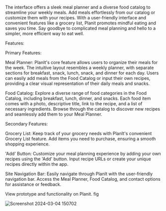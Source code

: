 The interface offers a sleek meal planner and a diverse food catalog to streamline your weekly meals.
Add meals effortlessly from our catalog or customize them with your recipes. 
With a user-friendly interface and convenient features like a grocery list, Planit promotes mindful eating and saves you time.
Say goodbye to complicated meal planning and hello to a simpler, more efficient way to eat well.

Features:

Primary Features:

Meal Planner: PlanIt's core feature allows users to organize their meals for the week. The intuitive layout resembles a weekly planner, with separate sections for breakfast, snack, lunch, snack, and dinner for each day. Users can easily add meals from the Food Catalog or input their own recipes, providing a clear visual representation of their daily meals and snacks.

Food Catalog: Explore a diverse range of food categories in the Food Catalog, including breakfast, lunch, dinner, and snacks. Each food item comes with a photo, descriptive title, link to the recipe, and a list of necessary ingredients. Browse through the catalog to discover new recipes and seamlessly add them to your Meal Planner.

Secondary Features:

Grocery List: Keep track of your grocery needs with PlanIt's convenient Grocery List feature. Add items you need to purchase, ensuring a smooth shopping experience.

'Add' Button: Customize your meal planning experience by adding your own recipes using the 'Add' button. Input recipe URLs or create your unique recipes directly within the app.

Site Navigation Bar: Easily navigate through PlanIt with the user-friendly navigation bar. Access the Meal Planner, Food Catalog, and contact options for assistance or feedback.

View prototype and functionality on Planit. fig

![Screenshot 2024-03-04 150702](https://github.com/iamdavidxu/Planit/assets/161985636/cb8252f9-a2cb-4c95-9d9c-ac8e6b64e1be)
